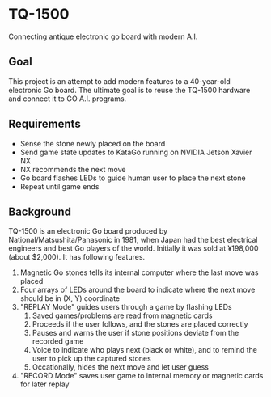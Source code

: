 # TQ-1500
Connecting antique electronic go board with modern A.I.

## Goal
This project is an attempt to add modern features to a 40-year-old electronic Go board. The ultimate goal is to reuse the TQ-1500 hardware and connect it to GO A.I. programs.

## Requirements
* Sense the stone newly placed on the board
* Send game state updates to KataGo running on NVIDIA Jetson Xavier NX
* NX recommends the next move
* Go board flashes LEDs to guide human user to place the next stone
* Repeat until game ends

## Background
TQ-1500 is an electronic Go board produced by National/Matsushita/Panasonic in 1981, when Japan had the best electrical engineers and best Go players of the world. Initially it was sold at ¥198,000 (about $2,000). It has following features.
1. Magnetic Go stones tells its internal computer where the last move was placed
2. Four arrays of LEDs around the board to indicate where the next move should be in (X, Y) coordinate
3. "REPLAY Mode" guides users through a game by flashing LEDs
    1. Saved games/problems are read from magnetic cards
    2. Proceeds if the user follows, and the stones are placed correctly
    3. Pauses and warns the user if stone positions deviate from the recorded game
    4. Voice to indicate who plays next (black or white), and to remind the user to pick up the captured stones
    5. Occationally, hides the next move and let user guess
4. "RECORD Mode" saves user game to internal memory or magnetic cards for later replay

